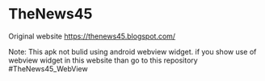 # TheNews45

Original website https://thenews45.blogspot.com/

Note: This apk not bulid using android webview widget. if you show use of webview widget in this website than go to this repository #TheNews45_WebView
